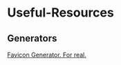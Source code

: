 # Useful-Resources

## Generators

[Favicon Generator. For real.](https://realfavicongenerator.net/)
